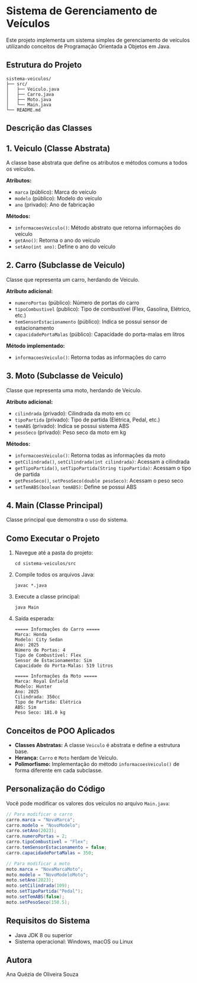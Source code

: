# Sistema de Gerenciamento de Veículos
Este projeto implementa um sistema simples de gerenciamento de veículos utilizando conceitos de Programação Orientada a Objetos em Java.

## Estrutura do Projeto
```
sistema-veiculos/
├── src/
│   ├── Veiculo.java
│   ├── Carro.java
│   ├── Moto.java
│   └── Main.java
└── README.md
``` 
## Descrição das Classes
## 1. Veiculo (Classe Abstrata)
A classe base abstrata que define os atributos e métodos comuns a todos os veículos.

**Atributos:**

- `marca` (público): Marca do veículo
- `modelo` (público): Modelo do veículo
- `ano` (privado): Ano de fabricação

**Métodos:**

- `informacoesVeiculo()`: Método abstrato que retorna informações do veículo
- `getAno()`: Retorna o ano do veículo
- `setAno(int ano)`: Define o ano do veículo

## 2. Carro (Subclasse de Veiculo)
Classe que representa um carro, herdando de Veiculo.

**Atributo adicional:**

- `numeroPortas` (público): Número de portas do carro
- `tipoCombustivel` (publico): Tipo de combustível (Flex, Gasolina, Elétrico, etc.)
- `temSensorEstacionamento` (público): Indica se possui sensor de estacionamento 
- `capacidadePortaMalas` (público): Capacidade do porta-malas em litros

**Método implementado:**

- `informacoesVeiculo()`: Retorna todas as informações do carro

## 3. Moto (Subclasse de Veiculo)
Classe que representa uma moto, herdando de Veiculo.

**Atributo adicional:**

- `cilindrada` (privado): Cilindrada da moto em cc
- `tipoPartida` (privado): Tipo de partida (Elétrica, Pedal, etc.)
- `temABS` (privado): Indica se possui sistema ABS
- `pesoSeco` (privado): Peso seco da moto em kg

**Métodos:**

- `informacoesVeiculo()`: Retorna todas as informações da moto
- `getCilindrada()`, `setCilindrada(int cilindrada)`: Acessam a cilindrada
- `getTipoPartida()`, `setTipoPartida(String tipoPartida)`: Acessam o tipo de partida
- `getPesoSeco()`, `setPesoSeco(double pesoSeco)`: Acessam o peso seco
- `setTemABS(boolean temABS)`: Define se possui ABS

## 4. Main (Classe Principal)
Classe principal que demonstra o uso do sistema.

## Como Executar o Projeto

<ol>
<li>Navegue até a pasta do projeto:</li>

```
cd sistema-veiculos/src
```
<li>Compile todos os arquivos Java:</li>

```
javac *.java
```
<li>Execute a classe principal:</li>

```
java Main
```
<li>Saída esperada:</li>

```
===== Informações do Carro =====
Marca: Honda
Modelo: City Sedan
Ano: 2025
Número de Portas: 4
Tipo de Combustível: Flex
Sensor de Estacionamento: Sim
Capacidade do Porta-Malas: 519 litros

===== Informações da Moto =====
Marca: Royal Enfield
Modelo: Hunter
Ano: 2025
Cilindrada: 350cc
Tipo de Partida: Elétrica
ABS: Sim
Peso Seco: 181.0 kg
```
</ol>

## Conceitos de POO Aplicados

- **Classes Abstratas:** A classe `Veiculo` é abstrata e define a estrutura base.
- **Herança:** `Carro` e `Moto` herdam de Veiculo.
- **Polimorfismo:** Implementação do método `informacoesVeiculo()` de forma diferente em cada subclasse.

## Personalização do Código
Você pode modificar os valores dos veículos no arquivo `Main.java`:

```java
// Para modificar o carro
carro.marca = "NovaMarca";
carro.modelo = "NovoModelo";
carro.setAno(2023);
carro.numeroPortas = 2;
carro.tipoCombustivel = "Flex";
carro.temSensorEstacionamento = false;
carro.capacidadePortaMalas = 350;

// Para modificar a moto
moto.marca = "NovaMarcaMoto";
moto.modelo = "NovoModeloMoto";
moto.setAno(2023);
moto.setCilindrada(109);
moto.setTipoPartida("Pedal");
moto.setTemABS(false);
moto.setPesoSeco(150.5);
```

## Requisitos do Sistema
- Java JDK 8 ou superior
- Sistema operacional: Windows, macOS ou Linux

## Autora
Ana Quézia de Oliveira Souza
